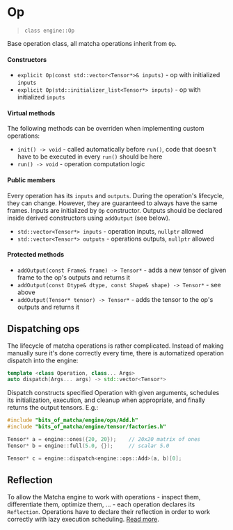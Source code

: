 # Op
> `class engine::Op`

Base operation class, all matcha operations inherit from `Op`.

#### Constructors

- `explicit Op(const std::vector<Tensor*>& inputs)` - op with initialized `inputs`
- `explicit Op(std::initializer_list<Tensor*> inputs)` - op with initialized `inputs`

#### Virtual methods

The following methods can be overriden when implementing custom operations:

- `init() -> void` - called automatically before `run()`, code that doesn't have to be executed in every `run()` should be here
- `run() -> void` - operation computation logic

#### Public members

Every operation has its `inputs` and `outputs`. During the operation's lifecycle,
they can change. However, they are guaranteed to always have the same frames.
Inputs are initialized by `Op` constructor. Outputs should be declared inside
derived constructors using `addOutput` (see below).

- `std::vector<Tensor*> inputs` - operation inputs, `nullptr` allowed
- `std::vector<Tensor*> outputs` - operations outputs, `nullptr` allowed

#### Protected methods

- `addOutput(const Frame& frame) -> Tensor*` - adds a new tensor of given frame to the op's outputs and returns it
- `addOutput(const Dtype& dtype, const Shape& shape) -> Tensor*` - see above
- `addOutput(Tensor* tensor) -> Tensor*` - adds the tensor to the op's outputs and returns it

## Dispatching ops

The lifecycle of matcha operations is rather complicated.
Instead of making manually sure it's done correctly every time,
there is automatized operation dispatch into the engine:

```cpp
template <class Operation, class... Args> 
auto dispatch(Args... args) -> std::vector<Tensor*>
```

Dispatch constructs specified Operation with given arguments,
schedules its initialization, execution, and cleanup when appropriate,
and finally returns the output tensors. E.g.:

```cpp
#include "bits_of_matcha/engine/ops/Add.h"
#include "bits_of_matcha/engine/tensor/factories.h"

Tensor* a = engine::ones({20, 20});    // 20x20 matrix of ones
Tensor* b = engine::full(5.0, {});     // scalar 5.0

Tensor* c = engine::dispatch<engine::ops::Add>(a, b)[0];
```

## Reflection

To allow the Matcha engine to work with operations - inspect them,
differentiate them, optimize them, ... - each operation declares its `Reflection`.
Operations have to declare their reflection in order to work correctly with
lazy execution scheduling. [Read more](engine/op/reflection).
